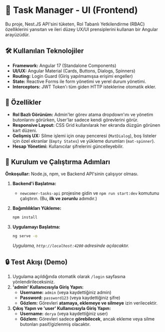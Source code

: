# 🎨 Task Manager - UI (Frontend)

Bu proje, Nest.JS API'sini tüketen, Rol Tabanlı Yetkilendirme (RBAC) özelliklerini yansıtan ve ileri düzey UX/UI prensiplerini kullanan bir Angular arayüzüdür.

## 🛠️ Kullanılan Teknolojiler

* **Framework:** Angular 17 (Standalone Components)
* **UI/UX:** Angular Material (Cards, Buttons, Dialogs, Spinners)
* **Routing:** Login Guard (Giriş yapılmamışsa erişimi engeller)
* **State:** Reactive Forms ile form yönetimi ve yerel durum yönetimi.
* **Interceptors:** JWT Token'ı tüm giden HTTP isteklerine otomatik ekler.

## 🎯 Özellikler

* **Rol Bazlı Görünüm:** Admin'ler görev atama dropdown'ını ve yönetim butonlarını görürken, User'lar sadece kendi görevlerini görür.
* **Responsive Layout:** CSS Grid kullanılarak her ekranda düzgün görünen kart düzeni.
* **Gelişmiş UX:** Silme işlemi için onay penceresi (`MatDialog`), boş listeler için özel ekranlar (`Empty States`) ve yükleme durumları (`mat-spinner`).
* **Hesap Yönetimi:** Kullanıcılar şifrelerini güncelleyebilir.

## 🚀 Kurulum ve Çalıştırma Adımları

**Önkoşullar:** Node.js, npm, ve Backend API'sinin çalışıyor olması.

1.  **Backend'i Başlatma:**
    * `newcomer-tasks-api` projesine gidin ve `npm run start:dev` komutunu çalıştırın. (Bu, **ilk ve zorunlu** adımdır.)

2.  **Bağımlılıkları Yükleme:**
    ```bash
    npm install
    ```

3.  **Uygulamayı Başlatma:**
    ```bash
    ng serve -o
    ```
    *Uygulama, `http://localhost:4200` adresinde açılacaktır.*

## 🔒 Test Akışı (Demo)

1.  Uygulama açıldığında otomatik olarak `/login` sayfasına yönlendirileceksiniz.
2.  **'admin' Kullanıcısıyla Giriş Yapın:**
    * **Username:** `admin` (veya kaydettiğiniz admin)
    * **Password:** `password123` (veya kaydettiğiniz şifre)
    * **Gözlem:** Görevleri **atamaya, eklemeye ve silmeye** izin verilecektir.
3.  **Çıkış Yapın ve 'user' Kullanıcısıyla Giriş Yapın:**
    * **Username:** `derya` (veya kaydettiğiniz user)
    * **Gözlem:** Görevleri sadece **görebilecek**, ancak ekleme veya silme butonları pasif/gizlenmiş olacaktır.